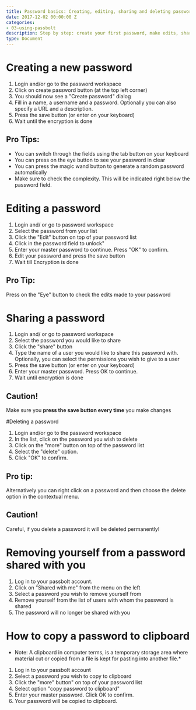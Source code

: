 ```yaml
---
title: Password basics: Creating, editing, sharing and deleting passwords
date: 2017-12-02 00:00:00 Z
categories:
- 03-using-passbolt
description: Step by step: create your first password, make edits, share and trash. 
type: Document
---
```


# Creating a new password

1. Login and/or go to the password workspace
2. Click on create password button (at the top left corner)
3. You should now see a "Create password" dialog
4. Fill in a name, a username and a password. Optionally you can also specify a URL and a description.
5. Press the save button (or enter on your keyboard)
6. Wait until the encryption is done

## Pro Tips:
* You can switch through the fields using the tab button on your keyboard
* You can press on the eye button to see your password in clear
* You can press the magic wand button to generate a random password automatically
* Make sure to check the complexity. This will be indicated right below the password field.

# Editing a password

1. Login and/ or go to password workspace
2. Select the password from your list
3. Click the "Edit" button on top of your password list
4. Click in the password field  to unlock"
5. Enter your master password to continue. Press "OK" to confirm.
6. Edit your password and press the save button
7. Wait till Encryption is done

## Pro Tip:
Press on the "Eye" button to check the edits made to your password

# Sharing a password
1. Login and/ or go to password workspace
2. Select the password you would like to share
3. Click the "share" button
4. Type the name of  a user you would like to share this password with. Optionally, you can select the permissions you wish to give to a user
5. Press the save button (or enter on your keyboard)
6. Enter your master password. Press OK to continue.
7. Wait until encryption is done

## Caution! 
Make sure you **press the save button every time** you make changes 
   

#Deleting a password
1. Login and/or go to the password workspace
2. In the list, click on the password you wish to delete
3. Click on the "more" button on top of the password list
4. Select the "delete" option.
5. Click "OK" to confirm.

## Pro tip:
Alternatively you can right click on a password and then choose the delete option in the contextual menu.

## Caution! 
Careful, if you delete a password it will be deleted permanently!

# Removing yourself from a password shared with you
1. Log in to your passbolt account.
2. Click on "Shared with me" from the menu on the left
3. Select a password you wish to remove yourself from
4. Remove yourself from the list of users with whom the password is shared
5. The password will no longer be shared with you

# How to copy a password to clipboard
* Note: A clipboard in computer terms, is a temporary storage area where material cut or copied from a file is kept for pasting into another file.*

1. Log in to your passbolt account
2. Select a password you wish to copy to clipboard
3. Click the "more" button" on top of your password list
4. Select option "copy password to clipboard"
5. Enter your master password. Click OK to confirm.
6. Your password will be copied to clipboard.

